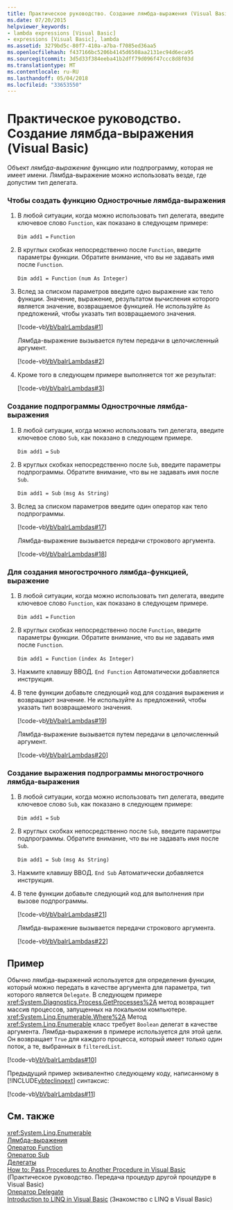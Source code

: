 ```yaml
---
title: Практическое руководство. Создание лямбда-выражения (Visual Basic)
ms.date: 07/20/2015
helpviewer_keywords:
- lambda expressions [Visual Basic]
- expressions [Visual Basic], lambda
ms.assetid: 3279bd5c-80f7-410a-a7ba-f7085ed36aa5
ms.openlocfilehash: f437166bc5206b4145d6508aa2131ec94d6eca95
ms.sourcegitcommit: 3d5d33f384eeba41b2dff79d096f47ccc8d8f03d
ms.translationtype: MT
ms.contentlocale: ru-RU
ms.lasthandoff: 05/04/2018
ms.locfileid: "33653550"
---
```

# <a name="how-to-create-a-lambda-expression-visual-basic"></a>Практическое руководство. Создание лямбда-выражения (Visual Basic)
Объект *лямбда-выражение* функцию или подпрограмму, которая не имеет имени. Лямбда-выражение можно использовать везде, где допустим тип делегата.  
  
### <a name="to-create-a-single-line-lambda-expression-function"></a>Чтобы создать функцию Однострочные лямбда-выражения  
  
1.  В любой ситуации, когда можно использовать тип делегата, введите ключевое слово `Function`, как показано в следующем примере:  
  
     `Dim add1 =`   `Function`  
  
2.  В круглых скобках непосредственно после `Function`, введите параметры функции. Обратите внимание, что вы не задавать имя после `Function`.  
  
     `Dim add1 = Function`   `(num As Integer)`  
  
3.  Вслед за списком параметров введите одно выражение как тело функции. Значение, выражение, результатом вычисления которого является значение, возвращаемое функцией. Не используйте `As` предложений, чтобы указать тип возвращаемого значения.  
  
     [!code-vb[VbVbalrLambdas#1](../../../../visual-basic/language-reference/operators/codesnippet/VisualBasic/how-to-create-a-lambda-expression_1.vb)]  
  
     Лямбда-выражение вызывается путем передачи в целочисленный аргумент.  
  
     [!code-vb[VbVbalrLambdas#2](../../../../visual-basic/language-reference/operators/codesnippet/VisualBasic/how-to-create-a-lambda-expression_2.vb)]  
  
4.  Кроме того в следующем примере выполняется тот же результат:  
  
     [!code-vb[VbVbalrLambdas#3](../../../../visual-basic/language-reference/operators/codesnippet/VisualBasic/how-to-create-a-lambda-expression_3.vb)]  
  
### <a name="to-create-a-single-line-lambda-expression-subroutine"></a>Создание подпрограммы Однострочные лямбда-выражения  
  
1.  В любой ситуации, когда можно использовать тип делегата, введите ключевое слово `Sub`, как показано в следующем примере.  
  
     `Dim add1 =`   `Sub`  
  
2.  В круглых скобках непосредственно после `Sub`, введите параметры подпрограммы. Обратите внимание, что вы не задавать имя после `Sub`.  
  
     `Dim add1 = Sub`   `(msg As String)`  
  
3.  Вслед за списком параметров введите один оператор как тело подпрограммы.  
  
     [!code-vb[VbVbalrLambdas#17](../../../../visual-basic/language-reference/operators/codesnippet/VisualBasic/how-to-create-a-lambda-expression_4.vb)]  
  
     Лямбда-выражение вызывается передачи строкового аргумента.  
  
     [!code-vb[VbVbalrLambdas#18](../../../../visual-basic/language-reference/operators/codesnippet/VisualBasic/how-to-create-a-lambda-expression_5.vb)]  
  
### <a name="to-create-a-multiline-lambda-expression-function"></a>Для создания многострочного лямбда-функцией, выражение  
  
1.  В любой ситуации, когда можно использовать тип делегата, введите ключевое слово `Function`, как показано в следующем примере.  
  
     `Dim add1 =`   `Function`  
  
2.  В круглых скобках непосредственно после `Function`, введите параметры функции. Обратите внимание, что вы не задавать имя после `Function`.  
  
     `Dim add1 = Function`   `(index As Integer)`  
  
3.  Нажмите клавишу ВВОД. `End Function` Автоматически добавляется инструкция.  
  
4.  В теле функции добавьте следующий код для создания выражения и возвращают значение. Не используйте `As` предложений, чтобы указать тип возвращаемого значения.  
  
     [!code-vb[VbVbalrLambdas#19](../../../../visual-basic/language-reference/operators/codesnippet/VisualBasic/how-to-create-a-lambda-expression_6.vb)]  
  
     Лямбда-выражение вызывается путем передачи в целочисленный аргумент.  
  
     [!code-vb[VbVbalrLambdas#20](../../../../visual-basic/language-reference/operators/codesnippet/VisualBasic/how-to-create-a-lambda-expression_7.vb)]  
  
### <a name="to-create-a-multiline-lambda-expression-subroutine"></a>Создание выражения подпрограммы многострочного лямбда-выражения  
  
1.  В любой ситуации, когда можно использовать тип делегата, введите ключевое слово `Sub`, как показано в следующем примере:  
  
     `Dim add1 =`   `Sub`  
  
2.  В круглых скобках непосредственно после `Sub`, введите параметры подпрограммы. Обратите внимание, что вы не задавать имя после `Sub`.  
  
     `Dim add1 = Sub`  `(msg As String)`  
  
3.  Нажмите клавишу ВВОД. `End Sub` Автоматически добавляется инструкция.  
  
4.  В теле функции добавьте следующий код для выполнения при вызове подпрограммы.  
  
     [!code-vb[VbVbalrLambdas#21](../../../../visual-basic/language-reference/operators/codesnippet/VisualBasic/how-to-create-a-lambda-expression_8.vb)]  
  
     Лямбда-выражение вызывается передачи строкового аргумента.  
  
     [!code-vb[VbVbalrLambdas#22](../../../../visual-basic/language-reference/operators/codesnippet/VisualBasic/how-to-create-a-lambda-expression_9.vb)]  
  
## <a name="example"></a>Пример  
 Обычно лямбда-выражений используется для определения функции, который можно передать в качестве аргумента для параметра, тип которого является `Delegate`. В следующем примере <xref:System.Diagnostics.Process.GetProcesses%2A> метод возвращает массив процессов, запущенных на локальном компьютере. <xref:System.Linq.Enumerable.Where%2A> Метод <xref:System.Linq.Enumerable> класс требует `Boolean` делегат в качестве аргумента. Лямбда-выражения в примере используется для этой цели. Он возвращает `True` для каждого процесса, который имеет только один поток, а те, выбранных в `filteredList`.  
  
 [!code-vb[VbVbalrLambdas#10](../../../../visual-basic/language-reference/operators/codesnippet/VisualBasic/how-to-create-a-lambda-expression_10.vb)]  
  
 Предыдущий пример эквивалентно следующему коду, написанному в [!INCLUDE[vbteclinqext](~/includes/vbteclinqext-md.md)] синтаксис:  
  
 [!code-vb[VbVbalrLambdas#11](../../../../visual-basic/language-reference/operators/codesnippet/VisualBasic/how-to-create-a-lambda-expression_11.vb)]  
  
## <a name="see-also"></a>См. также  
 <xref:System.Linq.Enumerable>  
 [Лямбда-выражения](./lambda-expressions.md)  
 [Оператор Function](../../../../visual-basic/language-reference/statements/function-statement.md)  
 [Оператор Sub](../../../../visual-basic/language-reference/statements/sub-statement.md)  
 [Делегаты](../../../../visual-basic/programming-guide/language-features/delegates/index.md)  
 [How to: Pass Procedures to Another Procedure in Visual Basic](../../../../visual-basic/programming-guide/language-features/delegates/how-to-pass-procedures-to-another-procedure.md) (Практическое руководство. Передача процедур другой процедуре в Visual Basic)  
 [Оператор Delegate](../../../../visual-basic/language-reference/statements/delegate-statement.md)  
 [Introduction to LINQ in Visual Basic](../../../../visual-basic/programming-guide/language-features/linq/introduction-to-linq.md) (Знакомство с LINQ в Visual Basic)
